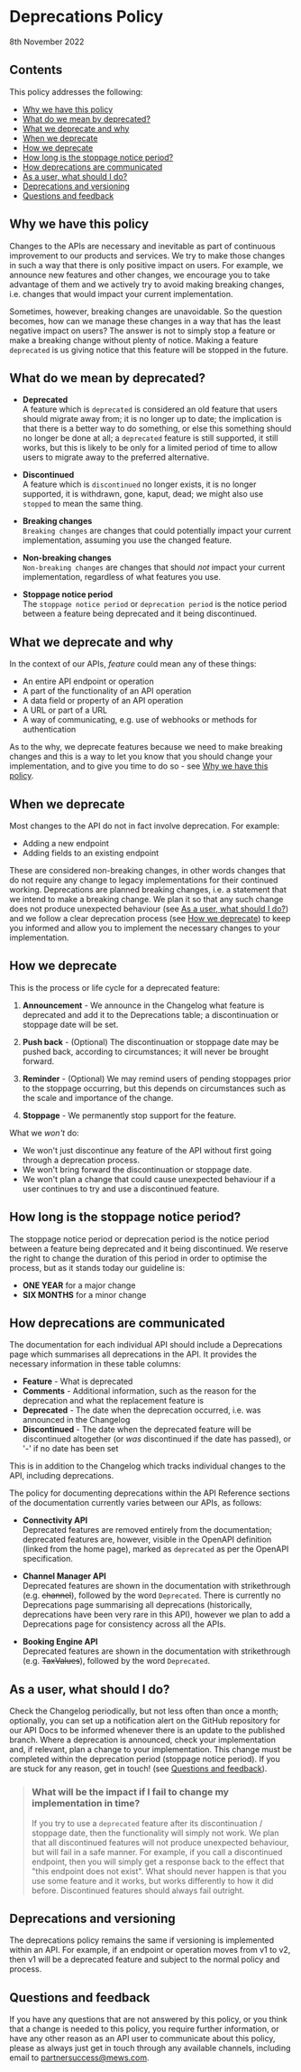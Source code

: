 # Deprecations Policy

8th November 2022

## Contents

This policy addresses the following:

* [Why we have this policy](#why-we-have-this-policy)
* [What do we mean by deprecated?](#what-do-we-mean-by-deprecated)
* [What we deprecate and why](#what-we-deprecate-and-why)
* [When we deprecate](#when-we-deprecate)
* [How we deprecate](#how-we-deprecate)
* [How long is the stoppage notice period?](#how-long-is-the-stoppage-notice-period)
* [How deprecations are communicated](#how-deprecations-are-communicated)
* [As a user, what should I do?](#as-a-user-what-should-i-do)
* [Deprecations and versioning](#deprecations-and-versioning)
* [Questions and feedback](#questions-and-feedback)

## Why we have this policy

Changes to the APIs are necessary and inevitable as part of continuous improvement to our products and services. We try to make those changes in such a way that there is only positive impact on users.
For example, we announce new features and other changes, we encourage you to take advantage of them and we actively try to avoid making breaking changes, i.e. changes that would impact your current implementation.

Sometimes, however, breaking changes are unavoidable. So the question becomes, how can we manage these changes in a way that has the least negative impact on users?
The answer is not to simply stop a feature or make a breaking change without plenty of notice. Making a feature `deprecated` is us giving notice that this feature will be stopped in the future.

## What do we mean by deprecated?

* **Deprecated**<br>A feature which is `deprecated` is considered an old feature that users should migrate away from; it is no longer up to date; the implication is that there is a better way to do something, or else this something should no longer be done at all; a `deprecated` feature is still supported, it still works, but this is likely to be only for a limited period of time to allow users to migrate away to the preferred alternative.

* **Discontinued**<br>A feature which is `discontinued` no longer exists, it is no longer supported, it is withdrawn, gone, kaput, dead; we might also use `stopped` to mean the same thing.

* **Breaking changes**<br>`Breaking changes` are changes that could potentially impact your current implementation, assuming you use the changed feature.

* **Non-breaking changes**<br>`Non-breaking changes` are changes that should _not_ impact your current implementation, regardless of what features you use.

* **Stoppage notice period**<br>The `stoppage notice period` or `deprecation period` is the notice period between a feature being deprecated and it being discontinued.

## What we deprecate and why

In the context of our APIs, _feature_ could mean any of these things:

* An entire API endpoint or operation
* A part of the functionality of an API operation
* A data field or property of an API operation
* A URL or part of a URL
* A way of communicating, e.g. use of webhooks or methods for authentication

As to the why, we deprecate features because we need to make breaking changes and this is a way to let you know that you should change your implementation, and to give you time to do so - see [Why we have this policy](#why-we-have-this-policy).

## When we deprecate

Most changes to the API do not in fact involve deprecation. For example:

* Adding a new endpoint
* Adding fields to an existing endpoint

These are considered non-breaking changes, in other words changes that do not require any change to legacy implementations for their continued working.
Deprecations are planned breaking changes, i.e. a statement that we intend to make a breaking change.
We plan it so that any such change does not produce unexpected behaviour \(see [As a user, what should I do?](#as-a-user-what-should-i-do)\) and we follow a clear deprecation process \(see [How we deprecate](#how-we-deprecate)\) to keep you informed and allow you to implement the necessary changes to your implementation.

## How we deprecate

This is the process or life cycle for a deprecated feature:

1. **Announcement** - We announce in the Changelog what feature is deprecated and add it to the Deprecations table; a discontinuation or stoppage date will be set.

2. **Push back** - (Optional) The discontinuation or stoppage date may be pushed back, according to circumstances; it will never be brought forward.

3. **Reminder** - (Optional) We may remind users of pending stoppages prior to the stoppage occurring, but this depends on circumstances such as the scale and importance of the change.

4. **Stoppage** - We permanently stop support for the feature.

What we _won't_ do:

* We won't just discontinue any feature of the API without first going through a deprecation process.
* We won't bring forward the discontinuation or stoppage date.
* We won't plan a change that could cause unexpected behaviour if a user continues to try and use a discontinued feature.

## How long is the stoppage notice period?

The stoppage notice period or deprecation period is the notice period between a feature being deprecated and it being discontinued.
We reserve the right to change the duration of this period in order to optimise the process, but as it stands today our guideline is:

* **ONE YEAR** for a major change
* **SIX MONTHS** for a minor change

## How deprecations are communicated

The documentation for each individual API should include a Deprecations page which summarises all deprecations in the API. It provides the necessary information in these table columns:

* **Feature** - What is deprecated
* **Comments** - Additional information, such as the reason for the deprecation and what the replacement feature is
* **Deprecated** - The date when the deprecation occurred, i.e. was announced in the Changelog
* **Discontinued** - The date when the deprecated feature will be discontinued altogether (or _was_ discontinued if the date has passed), or '-' if no date has been set

This is in addition to the Changelog which tracks individual changes to the API, including deprecations.

The policy for documenting deprecations within the API Reference sections of the documentation currently varies between our APIs, as follows:

* **Connectivity API**<br>Deprecated features are removed entirely from the documentation; deprecated features are, however, visible in the OpenAPI definition (linked from the home page), marked as `deprecated` as per the OpenAPI specification.

* **Channel Manager API**<br>Deprecated features are shown in the documentation with strikethrough (e.g. ~~channel~~), followed by the word `Deprecated`. There is currently no Deprecations page summarising all deprecations (historically, deprecations have been very rare in this API), however we plan to add a Deprecations page for consistency across all the APIs.

* **Booking Engine API**<br>Deprecated features are shown in the documentation with strikethrough (e.g. ~~TaxValues~~), followed by the word `Deprecated`.

## As a user, what should I do?

Check the Changelog periodically, but not less often than once a month; optionally, you can set up a notification alert on the GitHub repository for our API Docs to be informed whenever there is an update to the published branch.
Where a deprecation is announced, check your implementation and, if relevant, plan a change to your implementation. This change must be completed within the deprecation period (stoppage notice period).
If you are stuck for any reason, get in touch! \(see [Questions and feedback](#questions-and-feedback)\).

> ### What will be the impact if I fail to change my implementation in time?
>
> If you try to use a `deprecated` feature after its discontinuation / stoppage date, then the functionality will simply not work.
> We plan that all discontinued features will not produce unexpected behaviour, but will fail in a safe manner. For example, if you call a discontinued endpoint, then you will simply get a response back to the effect that "this endpoint does not exist".
> What should never happen is that you use some feature and it works, but works differently to how it did before. Discontinued features should always fail outright.

## Deprecations and versioning

The deprecations policy remains the same if versioning is implemented within an API. For example, if an endpoint or operation moves from v1 to v2, then v1 will be a deprecated feature and subject to the normal policy and process.

## Questions and feedback

If you have any questions that are not answered by this policy, or you think that a change is needed to this policy, you require further information, or have any other reason as an API user to communicate about this policy, please as always just get in touch through any available channels, including email to [partnersuccess@mews.com](mailto:partnersuccess@mews.com). 
